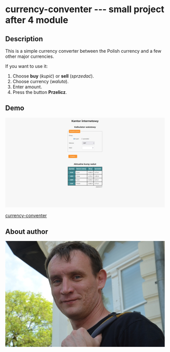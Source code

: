 # currency-conventer --- small project after 4 module

## Description

This is a simple currency converter between the Polish currency and a few other major currencies.

If you want to use it:
1. Choose **buy** (*kupić*) or **sell** (*sprzedać*).
2. Choose currency (*waluta*).
3. Enter amount.
4. Press the button **Przelicz**.

## Demo

![website](images/screenshot.jpg "website")

[currency-conventer](https://o-pawel.github.io/currency-converter/)

## About author

![Pawel](images/pawel.jpg "Pawel")
